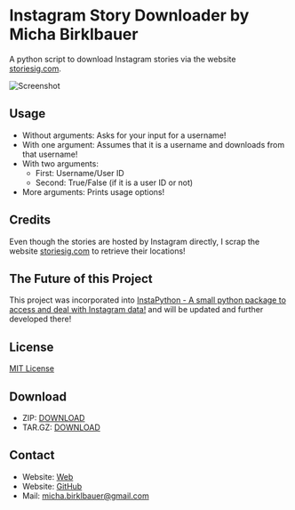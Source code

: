 # Instagram Story Downloader by Micha Birklbauer

A python script to download Instagram stories via the website [storiesig.com](https://storiesig.com).

![Screenshot](https://raw.githubusercontent.com/t0xic-m/instagram_story_downloader/master/docs/storyDownloader.jpg)

## Usage

- Without arguments: Asks for your input for a username!
- With one argument: Assumes that it is a username and downloads from that username!
- With two arguments:
  - First: Username/User ID
  - Second: True/False (if it is a user ID or not)
- More arguments: Prints usage options!

## Credits

Even though the stories are hosted by Instagram directly, I scrap the website [storiesig.com](https://storiesig.com) to retrieve their locations!

## The Future of this Project

This project was incorporated into [InstaPython - A small python package to access and deal with Instagram data!](https://github.com/t0xic-m/instapython) and will be updated and further developed there!

## License

[MIT License](https://github.com/t0xic-m/instagram_story_downloader/blob/master/LICENSE.md)

## Download
- ZIP: [DOWNLOAD](https://github.com/t0xic-m/instagram_story_downloader/archive/master.zip)
- TAR.GZ: [DOWNLOAD](https://github.com/t0xic-m/instagram_story_downloader/archive/master.tar.gz)

## Contact

- Website: [Web](https://sites/google.com/site/michabirklbauer)
- Website: [GitHub](https://t0xic-m.github.io)
- Mail: micha.birklbauer@gmail.com
